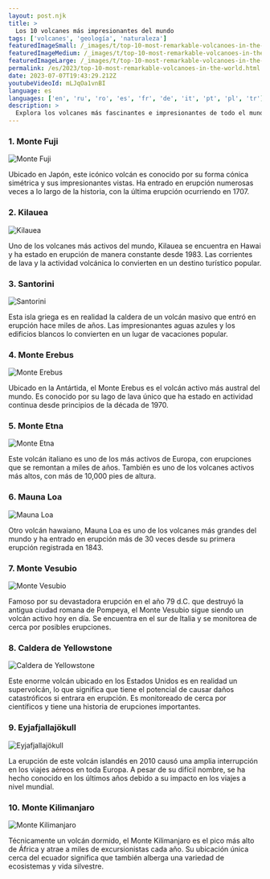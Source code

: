 ```yaml
---
layout: post.njk
title: >
  Los 10 volcanes más impresionantes del mundo
tags: ['volcanes', 'geología', 'naturaleza']
featuredImageSmall: /_images/t/top-10-most-remarkable-volcanoes-in-the-world-cover-es-small.webp
featuredImageMedium: /_images/t/top-10-most-remarkable-volcanoes-in-the-world-cover-es-medium.webp
featuredImageLarge: /_images/t/top-10-most-remarkable-volcanoes-in-the-world-cover-es-large.webp
permalink: /es/2023/top-10-most-remarkable-volcanoes-in-the-world.html
date: 2023-07-07T19:43:29.212Z
youtubeVideoId: mLJqOa1vnBI
language: es
languages: ['en', 'ru', 'ro', 'es', 'fr', 'de', 'it', 'pt', 'pl', 'tr']
description: >
  Explora los volcanes más fascinantes e impresionantes de todo el mundo, cada uno con características únicas y características impresionantes.
---
```


### 1. Monte Fuji

![Monte Fuji](/_images/2/2adda1496b2804e59b2051839b004907-medium.webp)

Ubicado en Japón, este icónico volcán es conocido por su forma cónica simétrica y sus impresionantes vistas. Ha entrado en erupción numerosas veces a lo largo de la historia, con la última erupción ocurriendo en 1707.

### 2. Kilauea

![Kilauea](/_images/a/a21037d55fc89798a2c77837a121440c-medium.webp)

Uno de los volcanes más activos del mundo, Kilauea se encuentra en Hawai y ha estado en erupción de manera constante desde 1983. Las corrientes de lava y la actividad volcánica lo convierten en un destino turístico popular.

### 3. Santorini

![Santorini](/_images/b/b898ced90c5b7f67044ac8fb85351b8e-medium.webp)

Esta isla griega es en realidad la caldera de un volcán masivo que entró en erupción hace miles de años. Las impresionantes aguas azules y los edificios blancos lo convierten en un lugar de vacaciones popular.

### 4. Monte Erebus

![Monte Erebus](/_images/d/d051151b6658a7488787df7282be42da-medium.webp)

Ubicado en la Antártida, el Monte Erebus es el volcán activo más austral del mundo. Es conocido por su lago de lava único que ha estado en actividad continua desde principios de la década de 1970.

### 5. Monte Etna

![Monte Etna](/_images/a/ae048f2d2dfeaab3914e5e21c1fa96a3-medium.webp)

Este volcán italiano es uno de los más activos de Europa, con erupciones que se remontan a miles de años. También es uno de los volcanes activos más altos, con más de 10,000 pies de altura.

### 6. Mauna Loa

![Mauna Loa](/_images/1/1f29ec3e1da2cae7c4ce0d8ff055ed99-medium.webp)

Otro volcán hawaiano, Mauna Loa es uno de los volcanes más grandes del mundo y ha entrado en erupción más de 30 veces desde su primera erupción registrada en 1843.

### 7. Monte Vesubio

![Monte Vesubio](/_images/6/67a4df0baffacd347daf8db60b53996f-medium.webp)

Famoso por su devastadora erupción en el año 79 d.C. que destruyó la antigua ciudad romana de Pompeya, el Monte Vesubio sigue siendo un volcán activo hoy en día. Se encuentra en el sur de Italia y se monitorea de cerca por posibles erupciones.

### 8. Caldera de Yellowstone

![Caldera de Yellowstone](/_images/d/d032a09a740a33eeab2f9dd0244745ac-medium.webp)

Este enorme volcán ubicado en los Estados Unidos es en realidad un supervolcán, lo que significa que tiene el potencial de causar daños catastróficos si entrara en erupción. Es monitoreado de cerca por científicos y tiene una historia de erupciones importantes.

### 9. Eyjafjallajökull

![Eyjafjallajökull](/_images/9/95864e3e9d1293dd7da94cebd8220f2e-medium.webp)

La erupción de este volcán islandés en 2010 causó una amplia interrupción en los viajes aéreos en toda Europa. A pesar de su difícil nombre, se ha hecho conocido en los últimos años debido a su impacto en los viajes a nivel mundial.

### 10. Monte Kilimanjaro

![Monte Kilimanjaro](/_images/5/5f11c8a17faf3ea21a16796d2d18b681-medium.webp)

Técnicamente un volcán dormido, el Monte Kilimanjaro es el pico más alto de África y atrae a miles de excursionistas cada año. Su ubicación única cerca del ecuador significa que también alberga una variedad de ecosistemas y vida silvestre.

